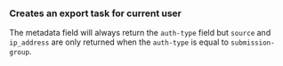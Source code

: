 ### Creates an export task for current user

The metadata field will always return the `auth-type` field but `source` and `ip_address` are only returned when the
`auth-type` is equal to `submission-group`.
